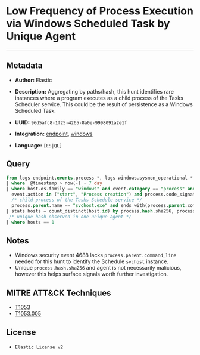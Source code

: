 # Low Frequency of Process Execution via Windows Scheduled Task by Unique Agent

---

## Metadata

- **Author:** Elastic
- **Description:** Aggregating by paths/hash, this hunt identifies rare instances where a program executes as a child process of the Tasks Scheduler service. This could be the result of persistence as a Windows Scheduled Task.

- **UUID:** `96d5afc8-1f25-4265-8a0e-9998091a2e1f`
- **Integration:** [endpoint](https://docs.elastic.co/integrations/endpoint), [windows](https://docs.elastic.co/integrations/windows)
- **Language:** `[ES|QL]`

## Query

```sql
from logs-endpoint.events.process-*, logs-windows.sysmon_operational-*
| where  @timestamp > now(-) - 7 day
| where host.os.family == "windows" and event.category == "process" and
  event.action in ("start", "Process creation") and process.code_signature.trusted != true and
  /* child process of the Tasks Schedule service */
  process.parent.name == "svchost.exe" and ends_with(process.parent.command_line, "Schedule")
| stats hosts = count_distinct(host.id) by process.hash.sha256, process.name
 /* unique hash observed in one unique agent */
| where hosts == 1
```

## Notes

- Windows security event 4688 lacks `process.parent.command_line` needed for this hunt to identify the Schedule `svchost` instance.
- Unique `process.hash.sha256` and agent is not necessarily malicious, however this helps surface signals worth further investigation.
## MITRE ATT&CK Techniques

- [T1053](https://attack.mitre.org/techniques/T1053)
- [T1053.005](https://attack.mitre.org/techniques/T1053/005)

## License

- `Elastic License v2`
